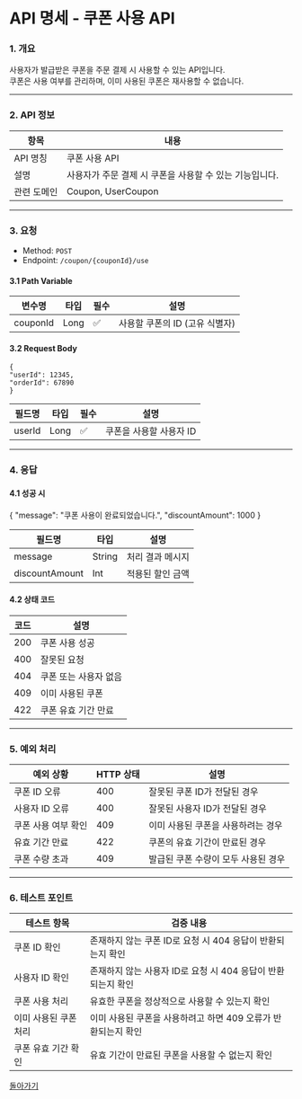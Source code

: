 # API 명세 - 쿠폰 사용 API

### 1. 개요

사용자가 발급받은 쿠폰을 주문 결제 시 사용할 수 있는 API입니다.  
쿠폰은 사용 여부를 관리하며, 이미 사용된 쿠폰은 재사용할 수 없습니다.

---

### 2. API 정보

| 항목        | 내용                                                              |
|-------------|-------------------------------------------------------------------|
| API 명칭     | 쿠폰 사용 API                                                     |
| 설명         | 사용자가 주문 결제 시 쿠폰을 사용할 수 있는 기능입니다.             |
| 관련 도메인  | Coupon, UserCoupon                                               |

---

### 3. 요청

- Method: `POST`
- Endpoint: `/coupon/{couponId}/use`

#### 3.1 Path Variable

| 변수명  | 타입   | 필수 | 설명                            |
|---------|--------|------|---------------------------------|
| couponId | Long   | ✅   | 사용할 쿠폰의 ID (고유 식별자)  |

#### 3.2 Request Body
```
{
"userId": 12345,
"orderId": 67890
}
```
| 필드명   | 타입   | 필수 | 설명                             |
|----------|--------|------|----------------------------------|
| userId   | Long   | ✅   | 쿠폰을 사용할 사용자 ID          |

---

### 4. 응답

#### 4.1 성공 시

{
"message": "쿠폰 사용이 완료되었습니다.",
"discountAmount": 1000
}

| 필드명          | 타입    | 설명                        |
|-----------------|---------|-----------------------------|
| message         | String  | 처리 결과 메시지              |
| discountAmount  | Int     | 적용된 할인 금액               |

#### 4.2 상태 코드

| 코드 | 설명           |
|------|----------------|
| 200  | 쿠폰 사용 성공  |
| 400  | 잘못된 요청    |
| 404  | 쿠폰 또는 사용자 없음 |
| 409  | 이미 사용된 쿠폰 |
| 422  | 쿠폰 유효 기간 만료 |

---

### 5. 예외 처리

| 예외 상황            | HTTP 상태 | 설명                                       |
|---------------------|------------|--------------------------------------------|
| 쿠폰 ID 오류        | 400        | 잘못된 쿠폰 ID가 전달된 경우                |
| 사용자 ID 오류      | 400        | 잘못된 사용자 ID가 전달된 경우             |
| 쿠폰 사용 여부 확인 | 409        | 이미 사용된 쿠폰을 사용하려는 경우            |
| 유효 기간 만료      | 422        | 쿠폰의 유효 기간이 만료된 경우               |
| 쿠폰 수량 초과      | 409        | 발급된 쿠폰 수량이 모두 사용된 경우          |

---

### 6. 테스트 포인트

| 테스트 항목               | 검증 내용                                                           |
|--------------------------|--------------------------------------------------------------------|
| 쿠폰 ID 확인             | 존재하지 않는 쿠폰 ID로 요청 시 404 응답이 반환되는지 확인           |
| 사용자 ID 확인           | 존재하지 않는 사용자 ID로 요청 시 404 응답이 반환되는지 확인         |
| 쿠폰 사용 처리            | 유효한 쿠폰을 정상적으로 사용할 수 있는지 확인                      |
| 이미 사용된 쿠폰 처리     | 이미 사용된 쿠폰을 사용하려고 하면 409 오류가 반환되는지 확인         |
| 쿠폰 유효 기간 확인       | 유효 기간이 만료된 쿠폰을 사용할 수 없는지 확인                       |

[돌아가기](../../README.md)